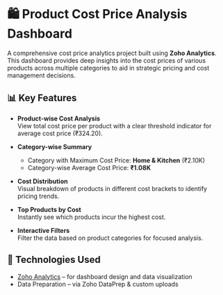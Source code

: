 # 🛍️ Product Cost Price Analysis Dashboard

A comprehensive cost price analytics project built using **Zoho Analytics**. This dashboard provides deep insights into the cost prices of various products across multiple categories to aid in strategic pricing and cost management decisions.

## 📊 Key Features

- **Product-wise Cost Analysis**  
  View total cost price per product with a clear threshold indicator for average cost price (₹324.20).

- **Category-wise Summary**  
  - Category with Maximum Cost Price: **Home & Kitchen** (₹2.10K)
  - Category-wise Average Cost Price: **₹1.08K**

- **Cost Distribution**  
  Visual breakdown of products in different cost brackets to identify pricing trends.

- **Top Products by Cost**  
  Instantly see which products incur the highest cost.

- **Interactive Filters**  
  Filter the data based on product categories for focused analysis.

## 📌 Technologies Used

- [Zoho Analytics](https://www.zoho.com/analytics/) – for dashboard design and data visualization
- Data Preparation – via Zoho DataPrep & custom uploads
